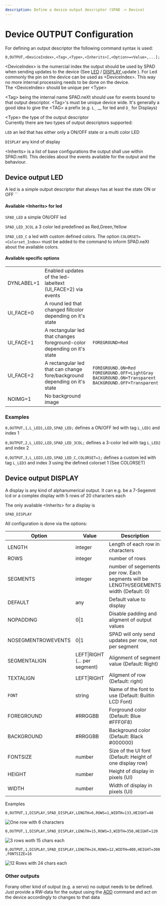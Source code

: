 ```yaml
---
description: Define a device output descriptor (SPAD -> Device)
---
```


# Device OUTPUT Configuration

For defining an output descriptor the following command syntax is used:

```
0,OUTPUT,<DeviceIndex>,<Tag>,<Type>,<Inherits>[,<Option>=<Value>,...];
```

\<DeviceIndex> is the numercial index the output should be used by SPAD when sending updates to the device (See [LED](../../device-led-update-channel-6.md) / [DISPLAY ](../../device-display-update-channel-7.md)update   ). For Led commonly the pin on the device can be used as \<DeviceIndex>. This way no more internal processing needs to be done on the device. \
The \<DeviceIndex> should be unique per \<Type>

\<Tag> being the internal name SPAD.neXt should use for events bound to that output descriptor. \<Tag>'s must be unique device wide. It's generally a good idea to give the \<TAG> a prefix (e.g. `L_` __ for led and `D_` for Displays)

\<Type> the type of the output descriptor\
Currently there are two types of output descriptors  supported:

`LED` an led that has either only a ON/OFF state or a multi color LED

`DISPLAY` any kind of display&#x20;

\<Inherits> is a list of base configurations the output shall use within SPAD.neXt. This decides about the events available for the output and the behaviour.

## Device output LED

A led is a simple output descriptor that always has at least the state ON or OFF ``&#x20;

#### Available \<Inherits> for led

`SPAD_LED`  a simple ON/OFF led

`SPAD_LED_3COL` a 3 color led predefined as Red,Green,Yellow

`SPAD_LED_C` a led with custom defined colors. The option `COLORSET=<Colorset_Index>` must be added to the command to inform SPAD.neXt about the available colors.

#### Available specific options

|             |                                                                           |                                                                                                                                                                     |
| ----------- | ------------------------------------------------------------------------- | ------------------------------------------------------------------------------------------------------------------------------------------------------------------- |
| DYNLABEL=1  | Enabled updates of the led-labeltext (UI\_FACE=2) via events              |                                                                                                                                                                     |
| UI\_FACE=0  | A round led that changed fillcolor depending on it's state                |                                                                                                                                                                     |
| UI\_FACE=1  | A rectangular led that changes foreground-color depending on it's state   | `FOREGROUND=Red`                                                                                                                                                    |
| UI\_FACE=2  | A rectangular led that can change fore/background depending on it's state | <p><code>FOREGROUND.ON=Red</code><br><code>FOREGROUND.OFF=LightGray</code><br><code>BACKGROUND.ON=Transparent</code><br><code>BACKGROUND.OFF=Transparent</code></p> |
| NOIMG=1     | No background image                                                       |                                                                                                                                                                     |

### Examples

`0,OUTPUT,1,L_LED1,LED,SPAD_LED;` defines a ON/OFF led with tag `L_LED1` and index 1

`0,OUTPUT,2,L_LED2,LED,SPAD_LED_3COL;` defines a 3-color led with tag `L_LED2` and index 2

`0,OUTPUT,3,L_LED3,LED,SPAD_LED_C,COLORSET=1;` defines a custom led with tag `L_LED3` and index 3 using the defined colorset 1 (See COLORSET)

## Device output DISPLAY

A display is any kind of alphanumerical output. It can e.g. be a 7-Segemnt lcd or a complex display with 5 rows of 20 characters each

The only available \<Inherits> for a display is

`SPAD_DISPLAY`

All configuration is done via the options:

| Option             | Value                         | Description                                                                            |
| ------------------ | ----------------------------- | -------------------------------------------------------------------------------------- |
| LENGTH             | integer                       | Length of each row in characters                                                       |
| ROWS               | integer                       | number of rows                                                                         |
| SEGMENTS           | integer                       | number of segements per row. Each segments will be LENGTH/SEGEMENTS width (Default: 0) |
| DEFAULT            | any                           | Default value to display                                                               |
| NOPADDING          | 0\|1                          | Disable padding and aligment of output values                                          |
| NOSEGMENTROWEVENTS | 0\|1                          | SPAD will only send updates per row, not per segment                                   |
| SEGMENTALIGN       | LEFT\|RIGHT (... per segment) | Alignment of segment value (Default: Right)                                            |
| TEXTALIGN          | LEFT\|RIGHT                   | Aligment of row (Default: right)                                                       |
| `FONT`             | string                        | Name of the font to use (Default: Builtin LCD Font)                                    |
| FOREGROUND         | #RRGGBB                       | Forground color (Default: Blue #FFF0F8)                                                |
| BACKGROUND         | #RRGGBB                       | Background color (Default: Black #000000)                                              |
| FONTSIZE           | number                        | Size of the UI font (Default: Height of one display row)                               |
| HEIGHT             | number                        | Height of display in pixels (UI)                                                       |
| WIDTH              | number                        | Width of display in pixels (UI)                                                        |

Examples

`0,OUTPUT,1,DISPLAY,SPAD_DISPLAY,LENGTH=6,ROWS=1,WIDTH=133,HEIGHT=40`

![One row with 6 characters](../../../../.gitbook/assets/Serial\_Display\_1.png)

`0,OUTPUT,1,DISPLAY,SPAD_DISPLAY,LENGTH=15,ROWS=3,WIDTH=350,HEIGHT=120`

![3 rows woth 15 chars each](../../../../.gitbook/assets/Serial\_Display\_2.png)

`0,OUTPUT,1,DISPLAY,SPAD_DISPLAY,LENGTH=24,ROWS=12,WIDTH=400,HEIGHT=300,FONTSIZE=16`

![12 Rows with 24 chars each](../../../../.gitbook/assets/Serial\_Display\_3.png)

### Other outputs

Forany other kind of output (e.g. a servo) no output needs to be defined. Just provide a RW-data for the output using the [ADD](../../command-1/#subcommand-add) command and act on the device accordingly to changes to that data
